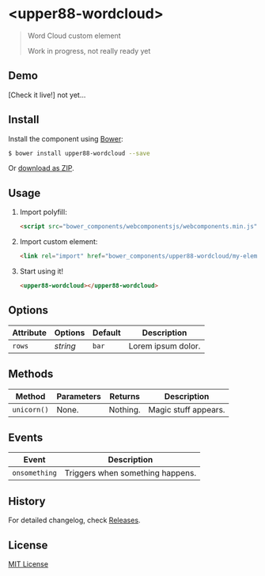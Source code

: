# &lt;upper88-wordcloud&gt;

> Word Cloud custom element
>
> Work in progress, not really ready yet
>


## Demo

[Check it live!] not yet...

## Install

Install the component using [Bower](http://bower.io/):

```sh
$ bower install upper88-wordcloud --save
```

Or [download as ZIP](https://github.com/erikwett/upper88-wordcloud/archive/master.zip).

## Usage

1. Import polyfill:

    ```html
    <script src="bower_components/webcomponentsjs/webcomponents.min.js"></script>
    ```

2. Import custom element:

    ```html
    <link rel="import" href="bower_components/upper88-wordcloud/my-element.html">
    ```

3. Start using it!

    ```html
    <upper88-wordcloud></upper88-wordcloud>
    ```

## Options

Attribute     | Options     | Default      | Description
---           | ---         | ---          | ---
`rows`        | *string*    | `bar`        | Lorem ipsum dolor.

## Methods

Method        | Parameters   | Returns     | Description
---           | ---          | ---         | ---
`unicorn()`   | None.        | Nothing.    | Magic stuff appears.

## Events

Event         | Description
---           | ---
`onsomething` | Triggers when something happens.


## History

For detailed changelog, check [Releases](https://github.com/erikwett/upper88-wordcloud/releases).

## License

[MIT License](http://opensource.org/licenses/MIT)
